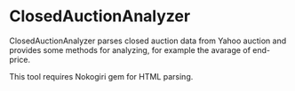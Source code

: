 ClosedAuctionAnalyzer
=====================

ClosedAuctionAnalyzer parses closed auction data from Yahoo auction and provides some methods for analyzing, for example the avarage of end-price.

This tool requires Nokogiri gem for HTML parsing.
